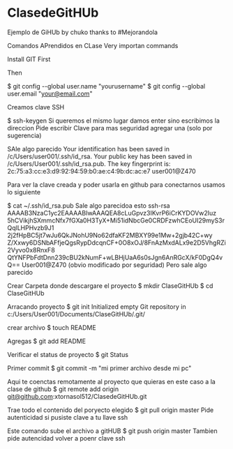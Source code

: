 ClasedeGitHUb
=============

Ejemplo de GiHUb by chuko thanks to #Mejorandola


Comandos APrendidos en CLase
Very importan commands



Install GIT First

Then


$ git config --global user.name "yourusername"
$ git config --global user.email "your@email.com"

Creamos clave SSH

$ ssh-keygen
Si queremos el mismo lugar damos enter sino escribimos la direccion
Pide escribir Clave para mas seguridad agregar una (solo por sugerencia)

SAle algo parecido
Your identification has been saved in /c/Users/user001/.ssh/id_rsa.
Your public key has been saved in /c/Users/User001/.ssh/id_rsa.pub.
The key fingerprint is:
2c:75:a3:cc:e3:d9:92:94:59:b0:ae:c4:9b:dc:ac:e7 user001@Z470

Para ver la clave creada y poder usarla en github para conectarnos usamos lo siguiente

$ cat ~/.ssh/id_rsa.pub
Sale algo parecidoa esto
ssh-rsa AAAAB3NzaC1yc2EAAAABIwAAAQEA8cLuGpvz3IKvrP6iCrKYDOVw2Iuz
5hCVikjhSXmmcNfx7fGXa0H3TyX+Mi51idNbcGe0CRDFzwhCEoUI29myS3rQqlLHPHvzb9J1
2j2fHpBC5jt7wJu6QkJNohU9No62dfaKF2MBXY99e1Mw+2gjb42C+wy
Z/Xxwy6DSNbAFfjeQgsRypDdcqnCF+0O8xOJ/8FnAzMxdALx9e2D5VhgRZi2Vyvo0x8RnxF8
QtYNFPbFdtDnn239cBU2kNumF+wLBHjUaA6s0sJgn6AnRGcX/kF0DgQ4vQ== User001@Z470
(obvio modificado por seguridad) Pero sale algo parecido

Crear Carpeta donde descargare el proyecto
$ mkdir ClaseGitHUb
$ cd ClaseGitHUb

Arracando proyecto
$ git init
Initialized empty Git repository in c:/Users/User001/Documents/ClaseGitHUb/.git/

crear archivo
$ touch README

Agregas
$ git add README

Verificar el status de proyecto
$ git Status


Primer commit 
$ git commit -m "mi primer archivo desde mi pc"

Aqui te coenctas remotamente al proyecto que quieras en este caso a la clase de github
$ git remote add origin git@github.com:xtornasol512/ClasedeGitHUb.git

Trae todo el contenido del poryecto elegido
$ git pull origin master
Pide autenticidad si pusiste clave a tu llave ssh


Este comando sube el archivo a gitHUB
$ git push origin master
Tambien pide autencidad volver a poenr clave ssh  